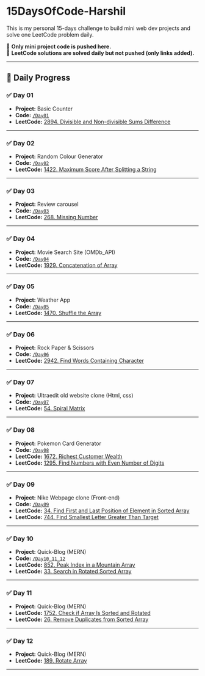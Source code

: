 # 15DaysOfCode-Harshil

This is my personal 15-days challenge to build mini web dev projects and solve one LeetCode problem daily.

📌 **Only mini project code is pushed here.**  
🧠 **LeetCode solutions are solved daily but not pushed (only links added).**

---

## 📅 Daily Progress

### ✅ Day 01  
-  **Project:** Basic Counter
-  **Code:** [`/Day01`](./Day01) 
-  **LeetCode:** [2894. Divisible and Non-divisible Sums Difference]( https://leetcode.com/problems/divisible-and-non-divisible-sums-difference/description/)

---

### ✅ Day 02  
-  **Project:** Random Colour Generator 
-  **Code:** [`/Day02`](./Day02) 
-  **LeetCode:** [1422. Maximum Score After Splitting a String]( https://leetcode.com/problems/maximum-score-after-splitting-a-string/description/)

---

### ✅ Day 03  
-  **Project:** Review carousel 
-  **Code:** [`/Day03`](./Day03) 
-  **LeetCode:** [268. Missing Number]( https://leetcode.com/problems/missing-number/description/)

---

### ✅ Day 04  
-  **Project:** Movie Search Site (OMDb_API) 
-  **Code:** [`/Day04`](./Day04) 
-  **LeetCode:** [1929. Concatenation of Array]( https://leetcode.com/problems/concatenation-of-array/description/)

---

### ✅ Day 05  
-  **Project:** Weather App 
-  **Code:** [`/Day05`](./Day05) 
-  **LeetCode:** [1470. Shuffle the Array]( https://leetcode.com/problems/shuffle-the-array/description/)

---

### ✅ Day 06  
-  **Project:** Rock Paper & Scissors 
-  **Code:** [`/Day06`](./Day06) 
-  **LeetCode:** [2942. Find Words Containing Character](https://leetcode.com/problems/find-words-containing-character/description/)

---

### ✅ Day 07  
-  **Project:** Ultraedit old website clone (Html, css) 
-  **Code:** [`/Day07`](./Day07) 
-  **LeetCode:** [54. Spiral Matrix](https://leetcode.com/problems/spiral-matrix/description/)

---

### ✅ Day 08  
-  **Project:** Pokemon Card Generator 
-  **Code:** [`/Day08`](./Day08) 
-  **LeetCode:** [1672. Richest Customer Wealth](https://leetcode.com/problems/richest-customer-wealth/description/)
-  **LeetCode:** [1295. Find Numbers with Even Number of Digits](https://leetcode.com/problems/find-numbers-with-even-number-of-digits/description/)

---

### ✅ Day 09  
-  **Project:** Nike Webpage clone (Front-end) 
-  **Code:** [`/Day09`](./Day09) 
-  **LeetCode:** [34. Find First and Last Position of Element in Sorted Array](https://leetcode.com/problems/find-first-and-last-position-of-element-in-sorted-array/description/)
-  **LeetCode:** [744. Find Smallest Letter Greater Than Target](https://leetcode.com/problems/find-smallest-letter-greater-than-target/description/)

---

### ✅ Day 10  
-  **Project:** Quick-Blog (MERN) 
-  **Code:** [`/Day10_11_12`](./Day10_11_12) 
-  **LeetCode:** [852. Peak Index in a Mountain Array](https://leetcode.com/problems/peak-index-in-a-mountain-array/description/)
-  **LeetCode:** [33. Search in Rotated Sorted Array](https://leetcode.com/problems/search-in-rotated-sorted-array/description/)

---

### ✅ Day 11  
-  **Project:** Quick-Blog (MERN) 
-  **LeetCode:** [1752. Check if Array Is Sorted and Rotated](https://leetcode.com/problems/check-if-array-is-sorted-and-rotated/description/)
-  **LeetCode:** [26. Remove Duplicates from Sorted Array](https://leetcode.com/problems/remove-duplicates-from-sorted-array/description/)

---

### ✅ Day 12  
-  **Project:** Quick-Blog (MERN) 
-  **LeetCode:** [189. Rotate Array](https://leetcode.com/problems/rotate-array/description/)

---
